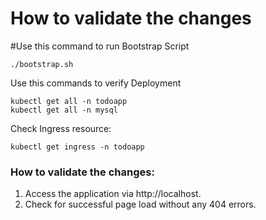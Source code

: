 # How to validate the changes

#Use this command to run Bootstrap Script

```
./bootstrap.sh
```

Use this commands to verify Deployment

```
kubectl get all -n todoapp
kubectl get all -n mysql
```

Check Ingress resource:

```
kubectl get ingress -n todoapp
```

### How to validate the changes:
1. Access the application via http://localhost.
2. Check for successful page load without any 404 errors.
